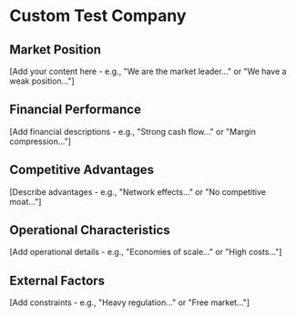 # Custom Test Company

## Market Position
[Add your content here - e.g., "We are the market leader..." or "We have a weak position..."]

## Financial Performance
[Add financial descriptions - e.g., "Strong cash flow..." or "Margin compression..."]

## Competitive Advantages
[Describe advantages - e.g., "Network effects..." or "No competitive moat..."]

## Operational Characteristics
[Add operational details - e.g., "Economies of scale..." or "High costs..."]

## External Factors
[Add constraints - e.g., "Heavy regulation..." or "Free market..."]